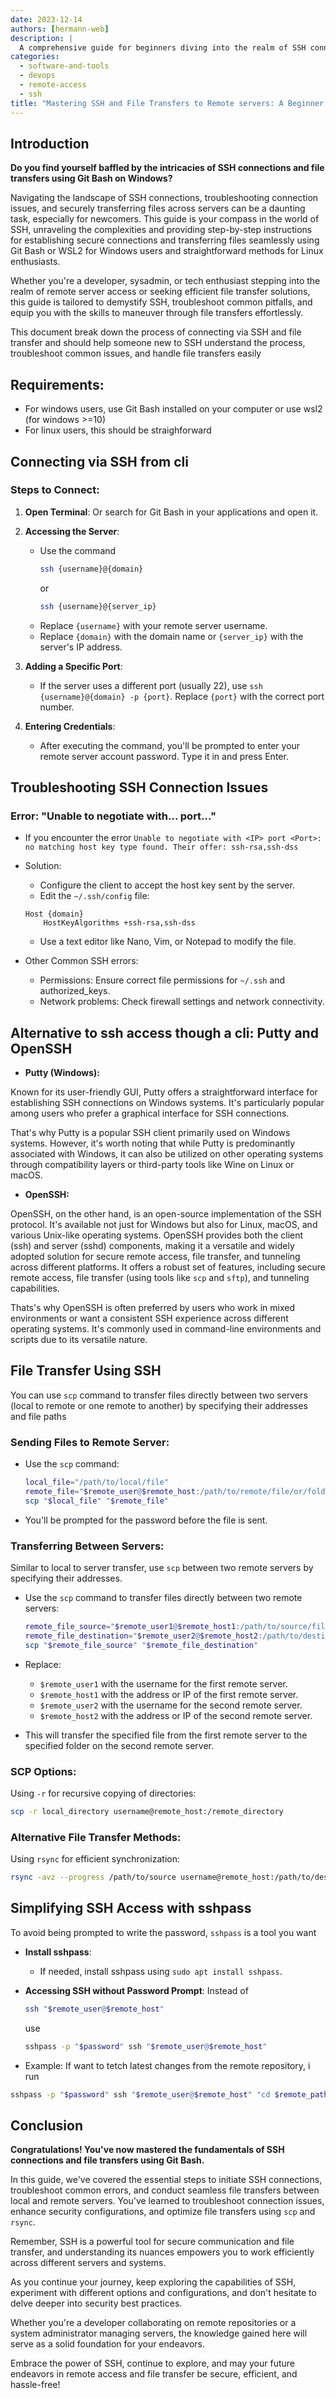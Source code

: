 ```yaml
---
date: 2023-12-14
authors: [hermann-web]
description: |
  A comprehensive guide for beginners diving into the realm of SSH connections and file transfers using Git Bash. From initiating connections to troubleshooting common errors and optimizing file transfers, this guide aims to empower users with the know-how of secure and efficient SSH usage.
categories:
  - software-and-tools
  - devops
  - remote-access
  - ssh
title: "Mastering SSH and File Transfers to Remote servers: A Beginner's Handbook"
---
```


## Introduction

__Do you find yourself baffled by the intricacies of SSH connections and file transfers using Git Bash on Windows?__

Navigating the landscape of SSH connections, troubleshooting connection issues, and securely transferring files across servers can be a daunting task, especially for newcomers. This guide is your compass in the world of SSH, unraveling the complexities and providing step-by-step instructions for establishing secure connections and transferring files seamlessly using Git Bash or WSL2 for Windows users and straightforward methods for Linux enthusiasts.

Whether you're a developer, sysadmin, or tech enthusiast stepping into the realm of remote server access or seeking efficient file transfer solutions, this guide is tailored to demystify SSH, troubleshoot common pitfalls, and equip you with the skills to maneuver through file transfers effortlessly.

This document break down the process of connecting via SSH and file transfer and should help someone new to SSH understand the process, troubleshoot common issues, and handle file transfers easily

## Requirements:
- For windows users, use Git Bash installed on your computer or use wsl2 (for windows >=10)
- For linux users, this should be straighforward


## Connecting via SSH from cli

### Steps to Connect:
1. **Open Terminal**: Or search for Git Bash in your applications and open it.
2. **Accessing the Server**:
   - Use the command 
      ```bash
      ssh {username}@{domain}
      ``` 
      or 
      ```bash
      ssh {username}@{server_ip}
      ```
   - Replace `{username}` with your remote server username.
   - Replace `{domain}` with the domain name or `{server_ip}` with the server's IP address.
3. **Adding a Specific Port**:
   - If the server uses a different port (usually 22), use `ssh {username}@{domain} -p {port}`. Replace `{port}` with the correct port number.

4. **Entering Credentials**:
   - After executing the command, you'll be prompted to enter your remote server account password. Type it in and press Enter.

## Troubleshooting SSH Connection Issues

### Error: "Unable to negotiate with... port..."
- If you encounter the error `Unable to negotiate with <IP> port <Port>: no matching host key type found. Their offer: ssh-rsa,ssh-dss`
- Solution:
   - Configure the client to accept the host key sent by the server.
   - Edit the `~/.ssh/config` file:
   ```
   Host {domain}
       HostKeyAlgorithms +ssh-rsa,ssh-dss
   ```
   - Use a text editor like Nano, Vim, or Notepad to modify the file.

- Other Common SSH errors:
   - Permissions: Ensure correct file permissions for `~/.ssh` and authorized_keys.
   - Network problems: Check firewall settings and network connectivity.

## Alternative to ssh access though a cli: Putty and OpenSSH

- **Putty (Windows):** 

Known for its user-friendly GUI, Putty offers a straightforward interface for establishing SSH connections on Windows systems. It's particularly popular among users who prefer a graphical interface for SSH connections.

That's why Putty is a popular SSH client primarily used on Windows systems. However, it's worth noting that while Putty is predominantly associated with Windows, it can also be utilized on other operating systems through compatibility layers or third-party tools like Wine on Linux or macOS.

- **OpenSSH:** 

OpenSSH, on the other hand, is an open-source implementation of the SSH protocol. It's available not just for Windows but also for Linux, macOS, and various Unix-like operating systems. OpenSSH provides both the client (ssh) and server (sshd) components, making it a versatile and widely adopted solution for secure remote access, file transfer, and tunneling across different platforms. It offers a robust set of features, including secure remote access, file transfer (using tools like `scp` and `sftp`), and tunneling capabilities.

Thats's why OpenSSH is often preferred by users who work in mixed environments or want a consistent SSH experience across different operating systems. It's commonly used in command-line environments and scripts due to its versatile nature.

## File Transfer Using SSH
You can use `scp` command to transfer files directly between two servers (local to remote or one remote to another) by specifying their addresses and file paths

### Sending Files to Remote Server:
- Use the `scp` command:
   ```bash
   local_file="/path/to/local/file"
   remote_file="$remote_user@$remote_host:/path/to/remote/file/or/folder"
   scp "$local_file" "$remote_file"
   ```
- You'll be prompted for the password before the file is sent.

### Transferring Between Servers:
Similar to local to server transfer, use `scp` between two remote servers by specifying their addresses.

- Use the `scp` command to transfer files directly between two remote servers:
   ```bash
   remote_file_source="$remote_user1@$remote_host1:/path/to/source/file"
   remote_file_destination="$remote_user2@$remote_host2:/path/to/destination/folder"
   scp "$remote_file_source" "$remote_file_destination"
   ```
- Replace:
   - `$remote_user1` with the username for the first remote server.
   - `$remote_host1` with the address or IP of the first remote server.
   - `$remote_user2` with the username for the second remote server.
   - `$remote_host2` with the address or IP of the second remote server.

- This will transfer the specified file from the first remote server to the specified folder on the second remote server.

### SCP Options:

Using `-r` for recursive copying of directories:
```bash
scp -r local_directory username@remote_host:/remote_directory
```

### Alternative File Transfer Methods:

Using `rsync` for efficient synchronization:
```bash
rsync -avz --progress /path/to/source username@remote_host:/path/to/destination
```

## Simplifying SSH Access with sshpass
To avoid being prompted to write the password, `sshpass` is a tool you want

- **Install sshpass**:
   - If needed, install sshpass using `sudo apt install sshpass`.
- **Accessing SSH without Password Prompt**:
   Instead of
   ```bash
   ssh "$remote_user@$remote_host"
   ```

   use
   ```bash
   sshpass -p "$password" ssh "$remote_user@$remote_host"
   ```
- Example: If want to tetch latest changes from the remote repository, i run
```bash
sshpass -p "$password" ssh "$remote_user@$remote_host" "cd $remote_path && git fetch"
```


## Conclusion

__Congratulations! You've now mastered the fundamentals of SSH connections and file transfers using Git Bash.__

In this guide, we've covered the essential steps to initiate SSH connections, troubleshoot common errors, and conduct seamless file transfers between local and remote servers. You've learned to troubleshoot connection issues, enhance security configurations, and optimize file transfers using `scp` and `rsync`.

Remember, SSH is a powerful tool for secure communication and file transfer, and understanding its nuances empowers you to work efficiently across different servers and systems.

As you continue your journey, keep exploring the capabilities of SSH, experiment with different options and configurations, and don't hesitate to delve deeper into security best practices.

Whether you're a developer collaborating on remote repositories or a system administrator managing servers, the knowledge gained here will serve as a solid foundation for your endeavors.

Embrace the power of SSH, continue to explore, and may your future endeavors in remote access and file transfer be secure, efficient, and hassle-free!
